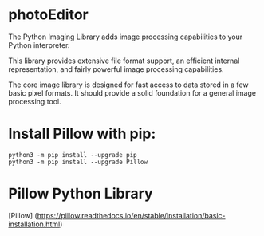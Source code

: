# photoEditor

The Python Imaging Library adds image processing capabilities to your Python interpreter.

This library provides extensive file format support, an efficient internal representation, and fairly powerful image processing capabilities.

The core image library is designed for fast access to data stored in a few basic pixel formats. It should provide a solid foundation for a general image processing tool.

# Install Pillow with pip:

```
python3 -m pip install --upgrade pip
python3 -m pip install --upgrade Pillow
```

# Pillow Python Library 
[Pillow] (https://pillow.readthedocs.io/en/stable/installation/basic-installation.html)
